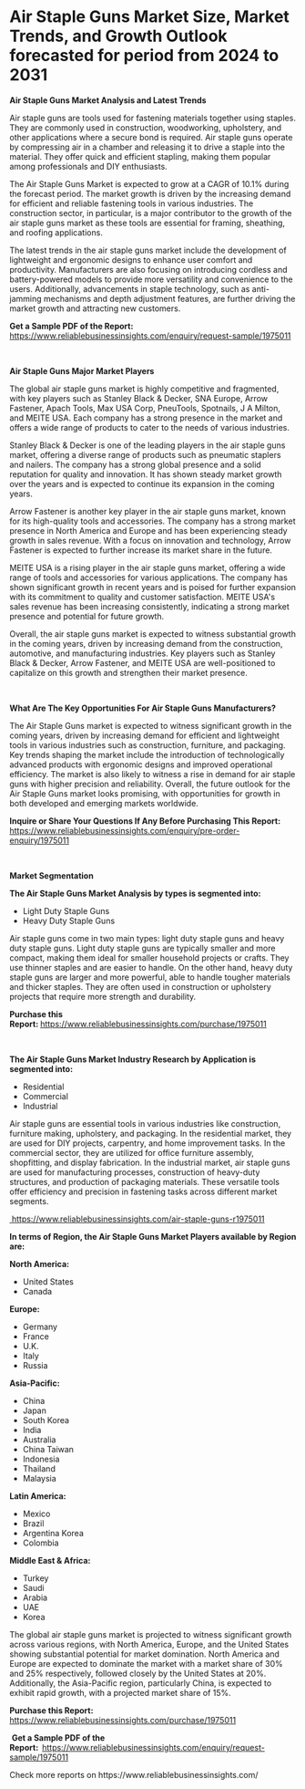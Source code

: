 <p><h1>Air Staple Guns Market Size, Market Trends, and Growth Outlook forecasted for period from 2024 to 2031</h1></p><p><strong>Air Staple Guns Market Analysis and Latest Trends</strong></p>
<p><p>Air staple guns are tools used for fastening materials together using staples. They are commonly used in construction, woodworking, upholstery, and other applications where a secure bond is required. Air staple guns operate by compressing air in a chamber and releasing it to drive a staple into the material. They offer quick and efficient stapling, making them popular among professionals and DIY enthusiasts.</p><p>The Air Staple Guns Market is expected to grow at a CAGR of 10.1% during the forecast period. The market growth is driven by the increasing demand for efficient and reliable fastening tools in various industries. The construction sector, in particular, is a major contributor to the growth of the air staple guns market as these tools are essential for framing, sheathing, and roofing applications.</p><p>The latest trends in the air staple guns market include the development of lightweight and ergonomic designs to enhance user comfort and productivity. Manufacturers are also focusing on introducing cordless and battery-powered models to provide more versatility and convenience to the users. Additionally, advancements in staple technology, such as anti-jamming mechanisms and depth adjustment features, are further driving the market growth and attracting new customers.</p></p>
<p><strong>Get a Sample PDF of the Report:&nbsp;</strong> <a href="https://www.reliablebusinessinsights.com/enquiry/request-sample/1975011">https://www.reliablebusinessinsights.com/enquiry/request-sample/1975011</a></p>
<p>&nbsp;</p>
<p><strong>Air Staple Guns Major Market Players</strong></p>
<p><p>The global air staple guns market is highly competitive and fragmented, with key players such as Stanley Black & Decker, SNA Europe, Arrow Fastener, Apach Tools, Max USA Corp, PneuTools, Spotnails, J A Milton, and MEITE USA. Each company has a strong presence in the market and offers a wide range of products to cater to the needs of various industries.</p><p>Stanley Black & Decker is one of the leading players in the air staple guns market, offering a diverse range of products such as pneumatic staplers and nailers. The company has a strong global presence and a solid reputation for quality and innovation. It has shown steady market growth over the years and is expected to continue its expansion in the coming years.</p><p>Arrow Fastener is another key player in the air staple guns market, known for its high-quality tools and accessories. The company has a strong market presence in North America and Europe and has been experiencing steady growth in sales revenue. With a focus on innovation and technology, Arrow Fastener is expected to further increase its market share in the future.</p><p>MEITE USA is a rising player in the air staple guns market, offering a wide range of tools and accessories for various applications. The company has shown significant growth in recent years and is poised for further expansion with its commitment to quality and customer satisfaction. MEITE USA's sales revenue has been increasing consistently, indicating a strong market presence and potential for future growth.</p><p>Overall, the air staple guns market is expected to witness substantial growth in the coming years, driven by increasing demand from the construction, automotive, and manufacturing industries. Key players such as Stanley Black & Decker, Arrow Fastener, and MEITE USA are well-positioned to capitalize on this growth and strengthen their market presence.</p></p>
<p>&nbsp;</p>
<p><strong>What Are The Key Opportunities For Air Staple Guns Manufacturers?</strong></p>
<p><p>The Air Staple Guns market is expected to witness significant growth in the coming years, driven by increasing demand for efficient and lightweight tools in various industries such as construction, furniture, and packaging. Key trends shaping the market include the introduction of technologically advanced products with ergonomic designs and improved operational efficiency. The market is also likely to witness a rise in demand for air staple guns with higher precision and reliability. Overall, the future outlook for the Air Staple Guns market looks promising, with opportunities for growth in both developed and emerging markets worldwide.</p></p>
<p><strong>Inquire or Share Your Questions If Any Before Purchasing This Report:</strong> <a href="https://www.reliablebusinessinsights.com/enquiry/pre-order-enquiry/1975011">https://www.reliablebusinessinsights.com/enquiry/pre-order-enquiry/1975011</a></p>
<p>&nbsp;</p>
<p><strong>Market Segmentation</strong></p>
<p><strong>The Air Staple Guns Market Analysis by types is segmented into:</strong></p>
<p><ul><li>Light Duty Staple Guns</li><li>Heavy Duty Staple Guns</li></ul></p>
<p><p>Air staple guns come in two main types: light duty staple guns and heavy duty staple guns. Light duty staple guns are typically smaller and more compact, making them ideal for smaller household projects or crafts. They use thinner staples and are easier to handle. On the other hand, heavy duty staple guns are larger and more powerful, able to handle tougher materials and thicker staples. They are often used in construction or upholstery projects that require more strength and durability.</p></p>
<p><strong>Purchase this Report:&nbsp;</strong><a href="https://www.reliablebusinessinsights.com/purchase/1975011">https://www.reliablebusinessinsights.com/purchase/1975011</a></p>
<p>&nbsp;</p>
<p><strong>The Air Staple Guns Market Industry Research by Application is segmented into:</strong></p>
<p><ul><li>Residential</li><li>Commercial</li><li>Industrial</li></ul></p>
<p><p>Air staple guns are essential tools in various industries like construction, furniture making, upholstery, and packaging. In the residential market, they are used for DIY projects, carpentry, and home improvement tasks. In the commercial sector, they are utilized for office furniture assembly, shopfitting, and display fabrication. In the industrial market, air staple guns are used for manufacturing processes, construction of heavy-duty structures, and production of packaging materials. These versatile tools offer efficiency and precision in fastening tasks across different market segments.</p></p>
<p><a href="https://www.reliablebusinessinsights.com/air-staple-guns-r1975011">&nbsp;https://www.reliablebusinessinsights.com/air-staple-guns-r1975011</a></p>
<p><strong>In terms of Region, the Air Staple Guns Market Players available by Region are:</strong></p>
<p>
    <p> <strong> North America: </strong>
        <ul>
            <li>United States</li>
            <li>Canada</li>
        </ul>
        </p> 
    <p> <strong> Europe: </strong>
        <ul>
            <li>Germany</li>
            <li>France</li>
            <li>U.K.</li>
            <li>Italy</li>
            <li>Russia</li>
        </ul>
        </p> 
    <p> <strong> Asia-Pacific: </strong>
        <ul>
            <li>China</li>
            <li>Japan</li>
            <li>South Korea</li>
            <li>India</li>
            <li>Australia</li>
            <li>China Taiwan</li>
            <li>Indonesia</li>
            <li>Thailand</li>
            <li>Malaysia</li>
        </ul>
        </p> 
    <p> <strong> Latin America: </strong>
        <ul>
            <li>Mexico</li>
            <li>Brazil</li>
            <li>Argentina Korea</li>
            <li>Colombia</li>
        </ul>
        </p> 
    <p> <strong> Middle East & Africa: </strong>
        <ul>
            <li>Turkey</li>
            <li>Saudi</li>
            <li>Arabia</li>
            <li>UAE</li>
            <li>Korea</li>
        </ul>
    </p>
    </p>
<p><p>The global air staple guns market is projected to witness significant growth across various regions, with North America, Europe, and the United States showing substantial potential for market domination. North America and Europe are expected to dominate the market with a market share of 30% and 25% respectively, followed closely by the United States at 20%. Additionally, the Asia-Pacific region, particularly China, is expected to exhibit rapid growth, with a projected market share of 15%.</p></p>
<p><strong>Purchase this Report: </strong><a href="https://www.reliablebusinessinsights.com/purchase/1975011">https://www.reliablebusinessinsights.com/purchase/1975011</a></p>
<p>&nbsp;<strong>Get a Sample PDF of the Report:&nbsp;&nbsp;</strong><a href="https://www.reliablebusinessinsights.com/enquiry/request-sample/1975011">https://www.reliablebusinessinsights.com/enquiry/request-sample/1975011</a></p>
<p><strong></strong></p>
<p>Check more reports on https://www.reliablebusinessinsights.com/</p>